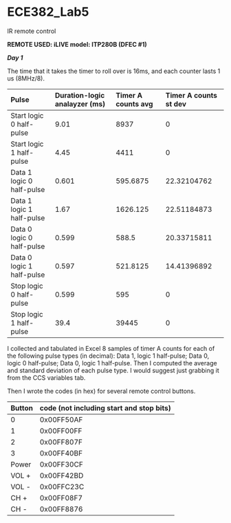 ECE382_Lab5
===========

IR remote control

__REMOTE USED: iLIVE model: ITP280B (DFEC #1)__

__*Day 1*__

The time that it takes the timer to roll over is 16ms, and each counter lasts 1 us (8MHz/8).

|Pulse|Duration-logic analayzer (ms)|Timer A counts avg|Timer A counts st dev|
|:--|:--|:--|:--|
|Start logic 0 half-pulse|9.01|8937|0|
|Start logic 1 half-pulse|4.45|4411|0|
|Data 1 logic 0 half-pulse|0.601|595.6875|22.32104762|
|Data 1 logic 1 half-pulse|1.67|1626.125|22.51184873|
|Data 0 logic 0 half-pulse|0.599|588.5|20.33715811|
|Data 0 logic 1 half-pulse|0.597|521.8125|14.41396892|
|Stop logic 0 half-pulse|0.599|595|0|
|Stop logic 1 half-pulse|39.4|39445|0|

I collected and tabulated in Excel 8 samples of timer A counts for each of the following pulse types (in decimal): Data 1, logic 1 half-pulse; Data 0, logic 0 half-pulse; Data 0, logic 1 half-pulse. Then I computed the average and standard deviation of each pulse type. I would suggest just grabbing it from the CCS variables tab.

Then I wrote the codes (in hex) for several remote control buttons.

|Button|code (not including start and stop bits)|
|:--|:--|
|0|0x00FF50AF|	
|1|0x00FF00FF|
|2|0x00FF807F|
|3|0x00FF40BF|
|Power|0x00FF30CF|	
|VOL +|0x00FF42BD|
|VOL -|0x00FFC23C|
|CH +|0x00FF08F7|
|CH -|0x00FF8876|	


